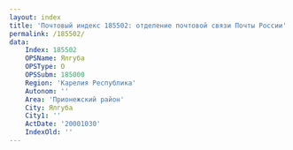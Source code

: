 ```yaml
---
layout: index
title: 'Почтовый индекс 185502: отделение почтовой связи Почты России'
permalink: /185502/
data:
    Index: 185502
    OPSName: Ялгуба
    OPSType: О
    OPSSubm: 185000
    Region: 'Карелия Республика'
    Autonom: ''
    Area: 'Прионежский район'
    City: Ялгуба
    City1: ''
    ActDate: '20001030'
    IndexOld: ''
---
```

